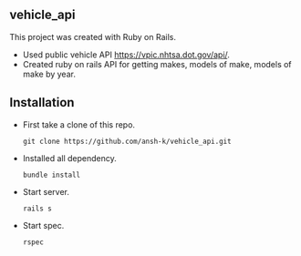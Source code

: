 ## vehicle_api

This project was created with Ruby on Rails.
* Used public vehicle API https://vpic.nhtsa.dot.gov/api/.
* Created ruby on rails API for getting makes, models of make, models of make by year.

## Installation

* First take a clone of this repo.

  `git clone https://github.com/ansh-k/vehicle_api.git`

* Installed all dependency.

  `bundle install`

* Start server.

  `rails s`

* Start spec.

  `rspec`